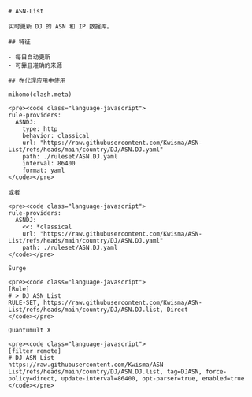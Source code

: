 
    # ASN-List
    
    实时更新 DJ 的 ASN 和 IP 数据库。
    
    ## 特征
    
    - 每日自动更新
    - 可靠且准确的来源
    
    ## 在代理应用中使用
    
    mihomo(clash.meta)
   
    <pre><code class="language-javascript">
    rule-providers:
      ASNDJ:
        type: http
        behavior: classical
        url: "https://raw.githubusercontent.com/Kwisma/ASN-List/refs/heads/main/country/DJ/ASN.DJ.yaml"
        path: ./ruleset/ASN.DJ.yaml
        interval: 86400
        format: yaml
    </code></pre>

    或者

    <pre><code class="language-javascript">
    rule-providers:
      ASNDJ:
        <<: *classical
        url: "https://raw.githubusercontent.com/Kwisma/ASN-List/refs/heads/main/country/DJ/ASN.DJ.yaml"
        path: ./ruleset/ASN.DJ.yaml
    </code></pre>
    
    Surge
    
    <pre><code class="language-javascript">
    [Rule]
    # > DJ ASN List
    RULE-SET, https://raw.githubusercontent.com/Kwisma/ASN-List/refs/heads/main/country/DJ/ASN.DJ.list, Direct
    </code></pre>
    
    Quantumult X
    
    <pre><code class="language-javascript">
    [filter_remote]
    # DJ ASN List
    https://raw.githubusercontent.com/Kwisma/ASN-List/refs/heads/main/country/DJ/ASN.DJ.list, tag=DJASN, force-policy=direct, update-interval=86400, opt-parser=true, enabled=true
    </code></pre>
    